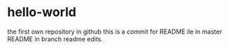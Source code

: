 # hello-world
the first own repository in github
this is a commit for README ile in master
README in branch readme edits. 
